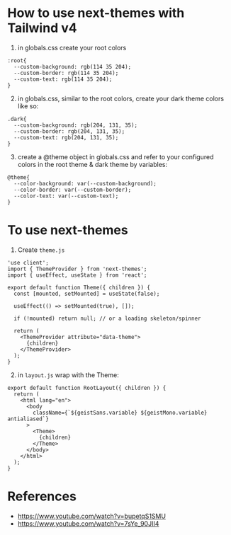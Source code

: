 # How to use next-themes with Tailwind v4

1. in globals.css create your root colors
```
:root{
  --custom-background: rgb(114 35 204);
  --custom-border: rgb(114 35 204);
  --custom-text: rgb(114 35 204);
}
```
2. in globals.css, similar to the root colors, create your dark theme colors like so:
```
.dark{
  --custom-background: rgb(204, 131, 35);
  --custom-border: rgb(204, 131, 35);
  --custom-text: rgb(204, 131, 35);
}
```
3. create a @theme object in globals.css and refer to your configured colors in the root theme & dark theme by variables:
```
@theme{
  --color-background: var(--custom-background); 
  --color-border: var(--custom-border); 
  --color-text: var(--custom-text); 
}
```

# To use next-themes
1. Create `theme.js`
```
'use client';
import { ThemeProvider } from 'next-themes';
import { useEffect, useState } from 'react';

export default function Theme({ children }) {
  const [mounted, setMounted] = useState(false);

  useEffect(() => setMounted(true), []);

  if (!mounted) return null; // or a loading skeleton/spinner

  return (
    <ThemeProvider attribute="data-theme">
      {children}
    </ThemeProvider>
  );
}
```
2. in `layout.js` wrap with the Theme: 
```
export default function RootLayout({ children }) {
  return (
    <html lang="en">
      <body
        className={`${geistSans.variable} ${geistMono.variable} antialiased`}
      >
        <Theme>
          {children}
        </Theme>
      </body>
    </html>
  );
}
```


# References
- https://www.youtube.com/watch?v=bupetqS1SMU
- https://www.youtube.com/watch?v=7sYe_90JII4